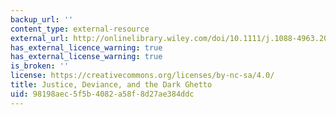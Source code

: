 ```yaml
---
backup_url: ''
content_type: external-resource
external_url: http://onlinelibrary.wiley.com/doi/10.1111/j.1088-4963.2007.00106.x/abstract
has_external_licence_warning: true
has_external_license_warning: true
is_broken: ''
license: https://creativecommons.org/licenses/by-nc-sa/4.0/
title: Justice, Deviance, and the Dark Ghetto
uid: 98198aec-5f5b-4082-a58f-8d27ae384ddc
---
```


